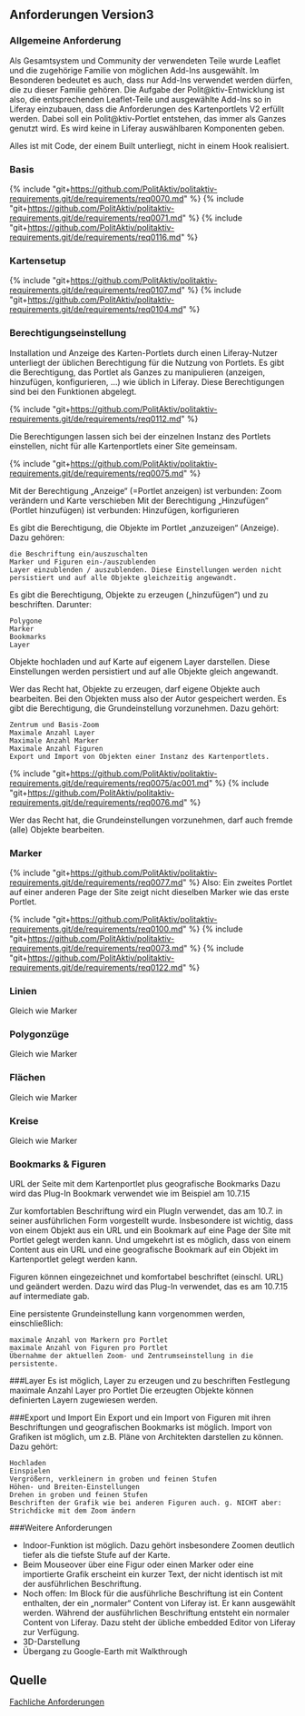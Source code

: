 ## Anforderungen Version3

### Allgemeine Anforderung
Als Gesamtsystem und Community der verwendeten Teile wurde Leaflet und die zugehörige Familie von möglichen Add-Ins ausgewählt. Im Besonderen bedeutet es auch, dass nur Add-Ins verwendet werden dürfen, die zu dieser Familie gehören. Die Aufgabe der Polit@ktiv-Entwicklung ist also, die entsprechenden Leaflet-Teile und ausgewählte Add-Ins so in Liferay einzubauen, dass die Anforderungen des Kartenportlets V2 erfüllt werden. Dabei soll ein Polit@ktiv-Portlet entstehen, das immer als Ganzes genutzt wird. Es wird keine in Liferay auswählbaren Komponenten geben.

Alles ist mit Code, der einem Built unterliegt, nicht in einem Hook realisiert.

### Basis
{% include "git+https://github.com/PolitAktiv/politaktiv-requirements.git/de/requirements/req0070.md" %}
{% include "git+https://github.com/PolitAktiv/politaktiv-requirements.git/de/requirements/req0071.md" %}
{% include "git+https://github.com/PolitAktiv/politaktiv-requirements.git/de/requirements/req0116.md" %}

### Kartensetup
{% include "git+https://github.com/PolitAktiv/politaktiv-requirements.git/de/requirements/req0107.md" %}
{% include "git+https://github.com/PolitAktiv/politaktiv-requirements.git/de/requirements/req0104.md" %}

### Berechtigungseinstellung
Installation und Anzeige des Karten-Portlets durch einen Liferay-Nutzer unterliegt der üblichen Berechtigung für die Nutzung von Portlets.
Es gibt die Berechtigung, das Portlet als Ganzes zu manipulieren (anzeigen, hinzufügen, konfigurieren, …) wie üblich in Liferay. Diese Berechtigungen sind bei den Funktionen abgelegt.

{% include "git+https://github.com/PolitAktiv/politaktiv-requirements.git/de/requirements/req0112.md" %}

Die Berechtigungen lassen sich bei der einzelnen Instanz des Portlets einstellen, nicht für alle Kartenportlets einer Site gemeinsam.

{% include "git+https://github.com/PolitAktiv/politaktiv-requirements.git/de/requirements/req0075.md" %} 


Mit der Berechtigung „Anzeige“ (=Portlet anzeigen) ist verbunden: Zoom verändern und Karte verschieben
Mit der Berechtigung „Hinzufügen“ (Portlet hinzufügen) ist verbunden: Hinzufügen, korfigurieren

Es gibt die Berechtigung, die Objekte im Portlet „anzuzeigen“ (Anzeige). Dazu gehören:

    die Beschriftung ein/auszuschalten
    Marker und Figuren ein-/auszublenden
    Layer einzublenden / auszublenden. Diese Einstellungen werden nicht persistiert und auf alle Objekte gleichzeitig angewandt.

Es gibt die Berechtigung, Objekte zu erzeugen („hinzufügen“) und zu beschriften. Darunter:

    Polygone
    Marker
    Bookmarks
    Layer
Objekte hochladen und auf Karte auf eigenem Layer darstellen. 
Diese Einstellungen werden persistiert und auf alle Objekte gleich angewandt.

Wer das Recht hat, Objekte zu erzeugen, darf eigene Objekte auch bearbeiten. Bei den Objekten muss also der Autor gespeichert werden.
Es gibt die Berechtigung, die Grundeinstellung vorzunehmen. Dazu gehört:

    Zentrum und Basis-Zoom
    Maximale Anzahl Layer
    Maximale Anzahl Marker
    Maximale Anzahl Figuren
    Export und Import von Objekten einer Instanz des Kartenportlets.


{% include "git+https://github.com/PolitAktiv/politaktiv-requirements.git/de/requirements/req0075/ac001.md" %}
{% include "git+https://github.com/PolitAktiv/politaktiv-requirements.git/de/requirements/req0076.md" %} 

Wer das Recht hat, die Grundeinstellungen vorzunehmen, darf auch fremde (alle) Objekte
bearbeiten.

### Marker
{% include "git+https://github.com/PolitAktiv/politaktiv-requirements.git/de/requirements/req0077.md" %}
Also: Ein zweites Portlet auf einer anderen Page der Site zeigt nicht dieselben Marker wie das erste Portlet.

{% include "git+https://github.com/PolitAktiv/politaktiv-requirements.git/de/requirements/req0100.md" %}
{% include "git+https://github.com/PolitAktiv/politaktiv-requirements.git/de/requirements/req0073.md" %}
{% include "git+https://github.com/PolitAktiv/politaktiv-requirements.git/de/requirements/req0122.md" %}

### Linien
Gleich wie Marker

### Polygonzüge
Gleich wie Marker

### Flächen
Gleich wie Marker

### Kreise 
Gleich wie Marker

### Bookmarks & Figuren
URL der Seite mit dem Kartenportlet plus geografische Bookmarks
Dazu wird das Plug-In Bookmark verwendet wie im Beispiel am 10.7.15

Zur komfortablen Beschriftung wird ein PlugIn verwendet, das am 10.7. in seiner ausführlichen Form vorgestellt wurde. Insbesondere ist wichtig, dass von einem Objekt aus ein URL und ein Bookmark auf eine Page der Site mit Portlet gelegt werden kann.
Und umgekehrt ist es möglich, dass von einem Content aus ein URL und eine geografische Bookmark auf ein Objekt im Kartenportlet gelegt werden kann.

Figuren können eingezeichnet und komfortabel beschriftet (einschl. URL) und geändert werden. Dazu wird das Plug-In verwendet, das es am 10.7.15 auf intermediate gab.

Eine persistente Grundeinstellung kann vorgenommen werden, einschließlich:

    maximale Anzahl von Markern pro Portlet
    maximale Anzahl von Figuren pro Portlet
    Übernahme der aktuellen Zoom- und Zentrumseinstellung in die persistente.

###Layer
Es ist möglich, Layer zu erzeugen und zu beschriften
Festlegung maximale Anzahl Layer pro Portlet
Die erzeugten Objekte können definierten Layern zugewiesen werden.

###Export und Import
Ein Export und ein Import von Figuren mit ihren Beschriftungen und geografischen Bookmarks ist möglich.
Import von Grafiken ist möglich, um z.B. Pläne von Architekten darstellen zu können. Dazu gehört:

    Hochladen
    Einspielen
    Vergrößern, verkleinern in groben und feinen Stufen
    Höhen- und Breiten-Einstellungen
    Drehen in groben und feinen Stufen
    Beschriften der Grafik wie bei anderen Figuren auch. g. NICHT aber: Strichdicke mit dem Zoom ändern

###Weitere Anforderungen
* Indoor-Funktion ist möglich. Dazu gehört insbesondere Zoomen deutlich tiefer als die tiefste Stufe auf der Karte.
* Beim Mouseover über eine Figur oder einen Marker oder eine importierte Grafik erscheint ein kurzer Text, der nicht identisch ist mit der ausführlichen Beschriftung.
* Noch offen: Im Block für die ausführliche Beschriftung ist ein Content enthalten, der ein „normaler“ Content von Liferay ist. Er kann ausgewählt werden. Während der ausführlichen Beschriftung entsteht ein normaler Content von Liferay. Dazu steht der übliche embedded Editor von Liferay zur Verfügung.
* 3D-Darstellung
* Übergang zu Google-Earth mit Walkthrough


## Quelle
[Fachliche Anforderungen](domainrequirements.md)